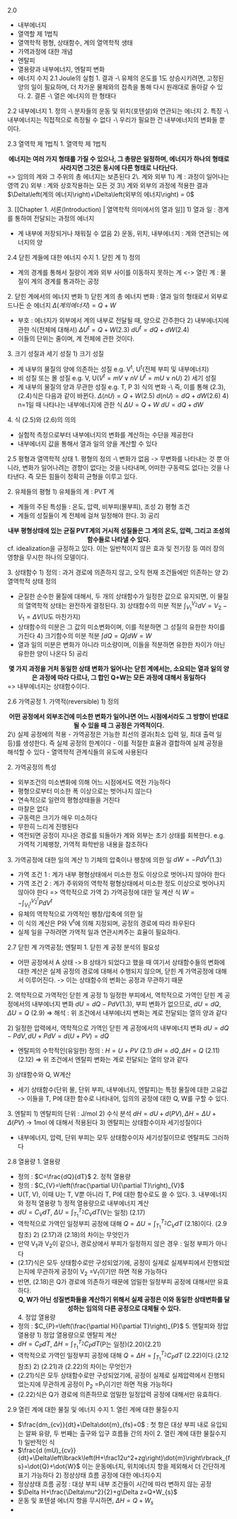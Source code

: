 2.0
- 내부에너지
- 열역할 제 1법칙
- 열역학적 평형, 상태함수, 계의 열역학적 생태
- 가역과정에 대한 개념
- 엔탈피
- 열용량과 내부에너지, 엔탈피 변화
- 에너지 수지
2.1 Joule의 실험
1\. 결과
-\ 유체의 온도를 1도 상승시키려면, 고정된 양의 일이 필요하며, 더 차가운 물체와의 접촉을 통해 다시 원래대로 돌아갈 수 있다.
2\. 결론
-\ 열은 에너지의 한 형태다

2.2 내부에너지
1\. 정의 
-\ 분자들의 운동 및 위치(포텐설)와 연관되는 에너지
2\. 특징
-\ 내부에너지는 직접적으로 측정될 수 없다
-\ 우리가 필요한 건 내부에너지의 변화들 뿐이다.

2.3 열역학 제 1법칙
1\. 열역학 제 1법칙
<center><strong>에너지는 여러 가지 형태를 가질 수 있으나, 그 총량은 일정하며, 에너지가 하나의 형태로 사라지면 그것은 동시에 다른 형태로 나타난다.</strong></center>
=> 임의의 계와 그 주위의 총 에너지는 보존된다
2\. 계와 외부
1\) 계 : 과정이 일어나는 영역
2\) 외부 : 계와 상호작용하는 모든 것
3\) 계와 외부의 과정에 적용한 결과
$\Delta\left(계의 에너지\right)+\Delta\left(외부의 에너지\right) = 0$

3\. [[Chapter 1. 서론(Introduction) | 열역학적 의미에서의 열과 일]]
1\) 열과 일 : 경계를 통하여 전달되는 과정의 에너지
- 계 내부에 저장되거나 채워질 수 없음
2\) 운동, 위치, 내부에너지 : 계와 연관되는 에너지의 양

2.4 닫힌 계들에 대한 에너지 수지
1\. 닫힌 계
1\) 정의
- 계의 경계를 통해서 질량이 계와 외부 사이를 이동하지 못하는 계
<-> 열린 계 : 물질이 계의 경계를 통과하는 공정

2\. 닫힌 계에서의 에너지 변화
1\) 닫힌 계의 총 에너지 변화 :  열과 일의 형태로서 외부로 드나든 순 에너지
$\Delta\left(계의 에너지\right)=Q+W$
- 부호 : 에너지가 외부에서 계의 내부로 전달될 때, 양으로 간주한다
2\) 내부에너지에 관한 식(전체에 대해서)
$\Delta U^{t}=Q+W$(2.3)
$dU^{t}=dQ+dW$(2.4)
- 이들의 단위는 줄이며, 계 전체에 관한 것이다.

3\. 크기 성질과 세기 성질
1\) 크기 성질
- 계 내부의 물질의 양에 의존하는 성질 e.g. V<sup>t</sup>, U<sup>t</sup>(전체 부피 및 내부에너지)
- 비 성질 또는 몰 성질 e.g. V, U($V^{t}=mV\lor nV$ $U^{t}=mU\lor nU$)
2\) 세기 성질
- 계 내부의 물질의 양과 무관한 성질 e.g. T, P
3\) 식의 변화
-\ 즉, 이를 통해 (2.3), (2.4)식은 다음과 같이 바뀐다.
$\Delta (nU)=Q+W$(2.5)
$d(nU)=dQ+dW$(2.6)
4\) n=1일 때 나타나는 내부에너지에 관한 식
$\Delta U=Q+W$
$dU=dQ+dW$

4\. 식 (2.5)와 (2.6)의 의의
- 실험적 측정으로부터 내부에너지의 변화를 계산하는 수단을 제공한다
- 내부에너지 값을 통해서 열과 일의 양을 계산할 수 있다


2.5 평형과 열역학적 상태
1\. 평형의 정의
-\ 변화가 없음
-> 무변화를 나타내는 것 뿐 아니라, 변화가 일어나려는 경향이 없다는 것을 나타내며, 어떠한 구동력도 없다는 것을 나타낸다. 즉 모든 힘들이 정확히 균형을 이루고 있다. 

2\. 유체들의 평형
1\) 유체들의 계 : PVT 계
- 계들의 주된 특성들 : 온도, 압력, 비부피(몰부피), 조성
2\) 평형 조건
- 계들의 성질들이 계 전체에 걸쳐 일정해야 한다.
3\) 공리
<center><strong>내부 평형상태에 있는 균질 PVT계의 거시적 성질들은 그 계의 온도, 압력, 그리고 조성의 함수들로 나타낼 수 있다.</strong></center>
cf. idealization을 규정하고 있다. 이는 일반적이지 않은 효과 및 전기장 등 여러 장의 영향을 무시한 하나의 모델이다.

3\. 상태함수
1\) 정의 : 과거 경로에 의존하지 않고, 오직 현재 조건들에만 의존하는 양
2\) 열역학적 상태 정의
- 균질한 순수한 물질에 대해서, 두 개의 상태함수가 일정한 값으로 유지되면, 이 물질의 열역학적 상태는 완전하게 결정된다.
3\) 상태함수의 미분 적분
$\int_{V_1}^{V_2} dV=V_2-V_1=\Delta V$(U도 마찬가지)
- 상태함수의 미분은 그 값의 미소변화이며, 이를 적분하면 그 성질의 유한한 차이를 가진다
4\) 크기함수의 미분 적분
$\int dQ=Q$$\int dW=W$
- 열과 일의 미분은 변화가 아니라 미소량이며, 이들을 적분하면 유한한 차이가 아닌 유한한 양이 나온다
5\) 공리
<center><strong>몇 가지 과정을 거처 동일한 상태 변화가 일어나는 닫힌 계에서는, 소요되는 열과 일의 양은 과정에 따라 다르나, 그 합인 Q+W는 모든 과정에 대해서 동일하다</strong></center>
=> 내부에너지는 상태함수이다.

2.6 가역공정
1\. 가역적(reversible)
1\) 정의
<center><strong>어떤 공정에서 외부조건에 미소한 변화가 일어나면 어느 시점에서라도 그 방향이 반대로 될 수 있을 때 그 공정은 가역적이다.</strong></center>
2\) 실제 공정에의 적용
- 가역공정은 가능한 최선의 결과(최소 입력 일, 최대 출력 일 등)를 생성한다. 즉 실제 공정의 한계이다
- 이를 적절한 효율과 결합하여 실제 공정을 해석할 수 있다
- 열역학적 관계식들의 유도에 사용된다

2\. 가역공정의 특성
- 외부조건의 미소변화에 의해 어느 시점에서도 역전 가능하다
- 평형으로부터 미소한 폭 이상으로는 벗어나지 않는다
- 연속적으로 일련의 평형상태들을 거친다
- 마찰은 없다
- 구동력은 크기가 매우 미소하다
- 무한히 느리게 진행된다
- 역전되면 공정이 지나온 경로를 되돌아가 계와 외부는 초기 상태를 회복한다.
e.g. 가역적 기체팽창, 가역적 화학반응 내용을 참조하다

3\. 가역공정에 대한 일의 계산
1\) 기체의 압축이나 팽창에 의한 일
$dW=-PdV^{t}$(1.3)
- 가역 조건 1 : 계가 내부 평형상태에서 미소한 정도 이상으로 벗어나지 않아야 한다
- 가역 조건 2 : 계가 주위와의 역학적 평형상태에서 미소한 정도 이상으로 벗어나지 않아야 한다
=> 역학적으로 가역
2\) 가역공정에 대한 일 계산 식
$W=-\int_{V_1^t}^{V_2^t} PdV^{t}$
- 유체의 역학적으로 가역적인 팽창/압축에 의한 일
- 이 식의 계산은 P와 V<sup>t</sup>에 의해 지정되며, 공정의 경로에 따라 좌우된다
- 실제 일을 구하려면 가역적 일과 연관시켜주는 효율이 필요하다.

2.7 닫힌 계 가역공정; 엔탈피
1\. 닫힌 계 공정 분석의 필요성
- 어떤 공정에서 A 상태 -> B 상태가 되었다고 했을 때 여기서 상태함수들의 변화에 대한 계산은 실제 공정의 경로에 대해서 수행되지 않으며, 닫힌 계 가역공정에 대해서 이루어진다.
	-> 이는 상태함수의 변화는 공정과 무관하기 때문

2\. 역학적으로 가역적인 닫힌 계 공정
1\) 일정한 부피에서, 역학적으로 가역인 닫힌 계 공정에서의 내부에너지 변화
$dU=dQ-PdV$(1.3), 부피 변화가 없으므로, $dU=dQ,\Delta U=Q$ (2.9)
=> 해석 : 위 조건에서 내부에너지 변화는 계로 전달되는 열의 양과 같다

2\) 일정한 압력에서, 역학적으로 가역인 닫힌 계 공정에서의 내부에너지 변화
$dU=dQ-PdV,dU+PdV=d\left(U+PV\right)=dQ$
- 엔탈피의 수학적인(유일한) 정의 : $H=U+PV$ (2.1)
$dH=dQ,\Delta H=Q$ (2.11) (2.12)
=> 위 조건에서 엔탈피 변화는 계로 전달되는 열의 양과 같다

3\) 상태함수와 Q, W계산
- 세기 상태함수(단위 몰, 단위 부피, 내부에너지, 엔탈피)는 특정 물질에 대한 고유값
	-> 이들을 T, P에 대한 함수로 나타내어, 임의의 공정에 대한 Q, W를 구할 수 있다.

3\. 엔탈피
1\) 엔탈피의 단위 : J/mol
2\) 수식 분석
$dH=dU+d\left(PV\right),\Delta H=\Delta U+\Delta\left(PV\right)$ -> 1mol 에 대해서 적용된다
3\) 엔탈피는 상태함수이자 세기성질이다
- 내부에너지, 압력, 단위 부피는 모두 상태함수이자 세기성질이므로 엔탈피도 그러하다

2.8 열용량
1\. 열용량
- 정의 : $C=\frac{dQ}{dT}$
2\. 정적 열용량
- 정의 : $C_{V}=\left(\frac{\partial U}{\partial T}\right)_{V}$
- U(T, V), 이때 U는 T, V뿐 아니라 T, P에 대한 함수로도 쓸 수 있다.
3\. 내부에너지와 정적 열용량
1\) 정적 열용량으로 내부에너지 계산
- $dU=C_{V}dT$, $\Delta U=\int_{T_1}^{T_2}C_{V}dT$(V는 일정) (2.17)
- 역학적으로 가역인 일정부피 공정에 대해 $Q=\Delta U=\int_{T_1}^{T_2}C_{V}dT$  (2.18)이다. (2.9 참조)
2\) (2.17)과 (2.18)의 차이는 무엇인가
- 만약 V<sub>1</sub>과 V<sub>2</sub>이 같으나, 경로상에서 부피가 일정하지 않은 경우 : 일정 부피가 아니다
- (2.17)식은 모두 상태함수로만 구성되었기에, 공정이 실제로 실제부피에서 진행되었는지에 무관하게 공정이 V<sub>2</sub> =V<sub>1</sub>이기만 하면 적용 가능하다
- 반면, (2.18)은 Q가 경로에 의존하기 때문에 엄밀한 일정부피 공정에 대해서만 유효하다.
<strong><center>Q, W가 아닌 성질변화들을 계산하기 위해서 실제 공정은 이와 동일한 상태변화를 달성하는 임의의 다른 공정으로 대체될 수 있다.</center></strong>
4\. 정압 열용량
- 정의 : $C_{P}=\left(\frac{\partial H}{\partial T}\right)_{P}$
5\. 엔탈피와 정압 열용량
1\) 정압 열용량으로 엔탈피 계산
- $dH=C_{P}dT$, $\Delta H=\int_{T_1}^{T_2}C_{P}dT$(P는 일정)(2.20)(2.21)
- 역학적으로 가역인 일정부피 공정에 대해 $Q=\Delta H=\int_{T_1}^{T_2}C_{P}dT$  (2.22)이다.(2.12 참조)
2\) (2.21)과 (2.22)의 차이는 무엇인가
- (2.21)식은 모두 상태함수로만 구성되었기에, 공정이 실제로 실제압력에서 진행되었는지에 무관하게 공정이 P<sub>2</sub> =P<sub>1</sub>이기만 하면 적용 가능하다
- (2.22)식은 Q가 경로에 의존하므로 엄밀한 일정압력 공정에 대해서만 유효하다.

2.9 열린 계에 대한 물질 및 에너지 수지
1\. 열린 계에 대한 물질수지
- $\frac{dm_{cv}}{dt}+\Delta\dot{m}_{fs}=0$ : 첫 항은 대상 부피 내로 유입되는 알짜 유량, 두 번째는 출구와 입구 흐름들 간의 차이
2\. 열린 계에 대한 물질수지
1\) 일반적인 식
- $\frac{d (mU)_{cv}}{dt}+\Delta\left\lbrack\left(H+\frac12u^2+zg\right)\dot{m}\right\rbrack_{fs}=\dot{Q}+\dot{W}$ 이는 운동에너지, 위치에너지 항을 제외해서 더 간단하게 표기 가능하다
2\) 정상상태 흐름 공정에 대한 에너지수지
- 정상상태 흐름 공정 : 대상 부피 내부 조건들이 시간에 따라 변하지 않는 공정
- $\Delta H+\frac{\Delta\mu^2}{2}+g\Delta z=Q+W_{s}$
- 운동 및 포텐셜 에너지 항을 무시하면, $\Delta H=Q+W_{s}$
- 


